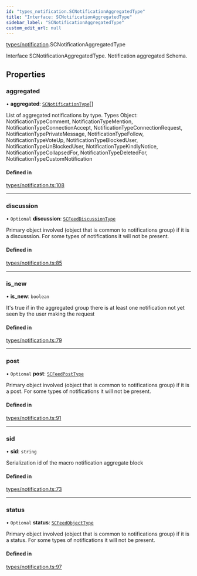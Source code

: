 ```yaml
---
id: "types_notification.SCNotificationAggregatedType"
title: "Interface: SCNotificationAggregatedType"
sidebar_label: "SCNotificationAggregatedType"
custom_edit_url: null
---
```


[types/notification](../modules/types_notification).SCNotificationAggregatedType

Interface SCNotificationAggregatedType.
Notification aggregated Schema.

## Properties

### aggregated

• **aggregated**: [`SCNotificationType`](types_notification.SCNotificationType)[]

List of aggregated notifications by type.
Types Object: NotificationTypeComment, NotificationTypeMention,
NotificationTypeConnectionAccept, NotificationTypeConnectionRequest,
NotificationTypePrivateMessage, NotificationTypeFollow, NotificationTypeVoteUp,
NotificationTypeBlockedUser, NotificationTypeUnBlockedUser,
NotificationTypeKindlyNotice, NotificationTypeCollapsedFor,
NotificationTypeDeletedFor, NotificationTypeCustomNotification

#### Defined in

[types/notification.ts:108](https://github.com/selfcommunity/community-ui/blob/9148e4e/packages/sc-core/src/types/notification.ts#L108)

___

### discussion

• `Optional` **discussion**: [`SCFeedDiscussionType`](types_feed.SCFeedDiscussionType)

Primary object involved (object that is common to notifications group)
if it is a discusssion. For some types of notifications it will not be present.

#### Defined in

[types/notification.ts:85](https://github.com/selfcommunity/community-ui/blob/9148e4e/packages/sc-core/src/types/notification.ts#L85)

___

### is\_new

• **is\_new**: `boolean`

It's true if in the aggregated group there is at least one
notification not yet seen by the user making the request

#### Defined in

[types/notification.ts:79](https://github.com/selfcommunity/community-ui/blob/9148e4e/packages/sc-core/src/types/notification.ts#L79)

___

### post

• `Optional` **post**: [`SCFeedPostType`](types_feed.SCFeedPostType)

Primary object involved (object that is common to notifications group)
if it is a post. For some types of notifications it will not be present.

#### Defined in

[types/notification.ts:91](https://github.com/selfcommunity/community-ui/blob/9148e4e/packages/sc-core/src/types/notification.ts#L91)

___

### sid

• **sid**: `string`

Serialization id of the macro notification aggregate block

#### Defined in

[types/notification.ts:73](https://github.com/selfcommunity/community-ui/blob/9148e4e/packages/sc-core/src/types/notification.ts#L73)

___

### status

• `Optional` **status**: [`SCFeedObjectType`](types_feed.SCFeedObjectType)

Primary object involved (object that is common to notifications group)
if it is a status. For some types of notifications it will not be present.

#### Defined in

[types/notification.ts:97](https://github.com/selfcommunity/community-ui/blob/9148e4e/packages/sc-core/src/types/notification.ts#L97)
